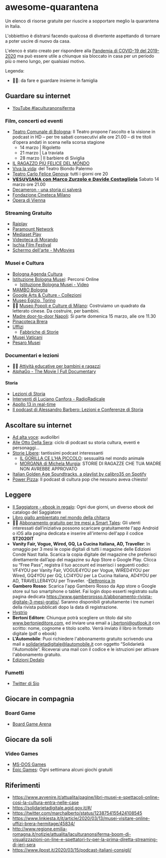 # awesome-quarantena

Un elenco di risorse gratuite per riuscire a sopportare meglio la quarantena in Italia.

L'obbiettivo è distrarsi facendo qualcosa di divertente aspettando di tornare a poter uscire di nuovo da casa.

L'elenco è stato creato per rispondere alla [Pandemia di COVID-19 del 2019-2020](https://it.wikipedia.org/wiki/Pandemia_di_COVID-19_del_2019-2020) ma può essere utile a chiunque sia bloccato in casa per un periodo più o meno lungo, per qualsiasi motivo.

Legenda:
- 👩‍👧: da fare e guardare insieme in famiglia

## Guardare su internet

- [YouTube #laculturanonsiferma](https://www.youtube.com/results?search_query=%23laculturanonsiferma)

### Film, concerti ed eventi

- [Teatro Comunale di Bologna](http://www.tcbo.it/): Il Teatro propone l'ascolto e la visione in podcast in HD – per tre sabati consecutivi alle ore 21.00 – di tre titoli d’opera andati in scena nella scorsa stagione
  - 14 marzo | Rigoletto
  - 21 marzo | La traviata
  - 28 marzo | Il barbiere di Siviglia
- [IL RAGAZZO PIÙ FELICE DEL MONDO](https://www.youtube.com/watch?v=Oq-7ejJ0X4s)
- [Viva la vida](https://www.youtube.com/watch?v=vPmrHrM4qbw): del Teatro Biondo Palermo
- [Teatro Carlo Felice Genova](http://www.streamingcarlofelice.com/): tutti i giorni ore 20
- [𝗩𝗘𝗦𝗨𝗩𝗜𝗔𝗡𝗔 𝗰𝗼𝗻 𝗠𝗮𝗿𝗰𝗼 𝗭𝘂𝗿𝘇𝗼𝗹𝗼 𝗲 𝗗𝗮𝘃𝗶𝗱𝗲 𝗖𝗼𝘀𝘁𝗮𝗴𝗹𝗶𝗼𝗹𝗮](https://www.facebook.com/watch/?v=2759127240880636) Sabato 14 marzo ore 21.00
- [Decameron - una storia ci salverà](https://www.facebook.com/videodecameron/)
- [Fondazione Cineteca Milano](https://www.cinetecamilano.it/news/le-novita-in-streaming-)
- [Opera di Vienna](https://www.staatsoperlive.com/)

### Streaming Gratuito

- [Raiplay](https://www.raiplay.it/)
- [Paramount Network](https://www.paramountnetwork.it/film)
- [Mediaset Play](https://www.mediasetplay.mediaset.it/)
- [Videoteca di Morando](https://www.longtake.it/news/videoteca-di-morando-offre-laccesso-gratuito-ai-grandi-capolavori-del-cinema)
- [Ischia Film Festival](http://www.ischiafilmfestival.it/index.php/it/iscrivere-un-film)
- [Schermo dell'arte - MyMovies](https://www.mymovies.it/iorestoacasa/schermodellarte/)

### Musei e Cultura

- [Bologna Agenda Cultura](http://agenda.comune.bologna.it/cultura/)
- [Istituzione Bologna Musei](http://www.museibologna.it/documenti/101822): Percorsi Online
  - [Istituzione Bologna Musei - Video](http://www.museibologna.it/collezioni_digitali/101827)
- [MAMBO Bologna](https://www.youtube.com/watch?v=qZ8qe6sojLI&list=PLKEGGAZVAqrz5vE79RgmUvpxrKyZvwkn-)
- [Google Arts & Culture - Collezioni](https://artsandculture.google.com/partner?hl=it)
- [Museo Egizio, Torino](https://www.facebook.com/museoegizio/)
- 👩‍👧 [Museo Popoli e Culture di Milano](https://www.pimemilano.com/News-Museo/videolab-costruiamo-un-quadrato-da-letterato.html): Costruiamo un quadrato da letterato cinese. Da costruire, per bambini.
- [Madre door-to-door Napoli](http://www.madrenapoli.it/calendario/madre-door-to-door/): Si parte domenica 15 marzo, alle ore 11.30
 - [Pinacoteca Brera](https://pinacotecabrera.org/)
 - [Uffizi](https://www.uffizi.it/mostre-virtuali)
   - [Fabbriche di Storie](https://www.uffizi.it/mostre-virtuali/fabbrichedistorie#)
 - [Musei Vaticani](http://www.museivaticani.va/content/museivaticani/it/collezioni/catalogo-online.html)
 - [Pesaro Musei](https://www.pesaromusei.it/news/laculturanonsiferma-con-le-video-conferenze-di-pesaro-musei/)


### Documentari e lezioni

- 👩‍👧 [Attività educative per bambini e ragazzi](https://scienzaexpress.it/2020/03/solidarieta-digitale/)
- [AlphaGo - The Movie | Full Documentary](https://www.youtube.com/watch?v=WXuK6gekU1Y)

#### Storia

- [Lezioni di Storia](https://www.youtube.com/channel/UCNd9ycN9KUm4efGdbosmLxw)
- [Interventi di Luciano Canfora - RadioRadicale](https://www.radioradicale.it/soggetti/17714/luciano-canfora)
- [Apollo 13 in real-time](https://apolloinrealtime.org/)
- [Il podcast di Alessandro Barbero: Lezioni e Conferenze di Storia](https://www.spreaker.com/show/il-podcast-di-alessandro-barbero)

## Ascoltare su internet

- [Ad alta voce](https://www.raiplayradio.it/programmi/adaltavoce/): audiolibri
- [Alle Otto Della Sera](https://www.raiplayradio.it/programmi/alleottodellasera/archivio/puntate/): ciclo di podcast su storia cultura, eventi e personaggi...
- [Storie Libere](https://storielibere.fm/): tantissimi podcast interessanti
  - [IL GORILLA CE L’HA PICCOLO](https://storielibere.fm/il-gorilla/): sessualità nel mondo animale
  - [MORGANA di Michela Murgia](https://storielibere.fm/morgana/): STORIE DI RAGAZZE CHE TUA MADRE NON AVREBBE APPROVATO
- [Italian Golden Age Soundtracks, a playlist by calibro35 on Spotify](https://open.spotify.com/playlist/617dp6jlDVcJ2jsmncc6ui?si=Nf_te0cPTiuVyHMELWqEFQ)
- [Power Pizza](https://www.spreaker.com/show/power-pizza): Il podcast di cultura pop che nessuno aveva chiesto!

## Leggere

- [Il Saggiatore - ebook in regalo](https://www.ilsaggiatore.com/solidarieta/): Ogni due giorni, un diverso ebook del catalogo del Saggiatore
- [Libro giallo ambientato nel mondo della chitarra](https://gruppoaccordo.it/giallo-01-testo.epub)
- 👩‍👧 [Abbonamento gratuito per tre mesi a Smart Tales](http://smarttales.marshmallow-games.com/): Gli utenti interessati dall’iniziativa possono scaricare gratuitamente l'app Android o iOS alla pagina dedicata e inserire all'interno dell'app il codice **ST2020IT**
- **Vanity Fair, Vogue, Wired, GQ, La Cucina Italiana, AD, Traveller**: In omaggio per 3 mesi le copie digitali di tutti i magazine delle Edizioni Condé Nast Italia. Scarica la copia digitale del magazine che preferisci direttamente dall’app del magazine su App Store o Google Play. Clicca su “Free Pass”, registra il tuo account ed inserisci i seguenti codici: VF4YOU per Vanity Fair, VOGUE4YOU per Vogue, WIRED4YOU per Wired, GQ4YOU per GQ, LCI4YOU per La Cucina Italiana, AD4YOU per AD, TRAVELLER4YOU per Traveller. 
-[Elettronica In](https://www.elettronicain.it/blog/2020/03/10/ioleggoacasa-il-numero-di-marzo-e-gratis/)
- **Gambero Rosso**: Scarica l'app Gambero Rosso da App store o Google store sul tuo smartphone o tablet. Fai login dopo esserti registrato sulla pagina dedicata https://www.gamberorosso.it/abbonamento-rivista-digitale-3-mesi-gratis/. Saranno disponibili gratuitamente i tre numeri della rivista pubblicati dopo la data di registrazione.
- [Hystrio](https://www.hystrio.it/covid19-hystrio-aderisce-alliniziativa-di-solidarieta-digitale/)
- **Bertoni Editore**: Chiunque potrà scegliere un titolo dal sito www.bertonieditore.com, ed inviare una email a j.bertoni@outlook.it con scritto: nome, cognome e titolo scelto. Verrà inviato il libro in formato digitale (pdf o ebook)
- **L'Automobile**: Puoi richiedere l'abbonamento gratuito scrivendo una mail a solidarietadigitale@lautomobile.it con oggetto “Solidarietà l'Automobile”. Riceverai una mail con il codice e le istruzioni per attivare l'abbonamento gratuito.
- [Edizioni Dedalo](https://www.edizionidedalo.it/content/solidarieta-digitale)

### Fumetti

- [Twitter di Sio](https://twitter.com/scottecs)

## Giocare in compagnia

### Board Game
- [Board Game Arena](https://boardgamearena.com/lobby)

## Giocare da soli

### Video Games
- [MS-DOS Games](https://archive.org/details/softwarelibrary_msdos_games)
- [Epic Games](https://www.epicgames.com/): Ogni settimana alcuni giochi gratuiti

## Riferimenti
- https://www.avvenire.it/attualita/pagine/libri-musei-e-spettacoli-online-cosi-la-cultura-entra-nelle-case
- https://solidarietadigitale.agid.gov.it/#/
- https://twitter.com/marchalberto/status/1238754155424108545
- https://www.linkiesta.it/it/article/2020/03/13/musei-visitare-online-uffizi-brera-hermitage/45834/
- http://www.regione.emilia-romagna.it/notizie/attualita/laculturanonsiferma-boom-di-visualizzazioni-on-line-e-spettatori-tv-per-la-prima-diretta-streaming-di-ieri-sera
- https://www.ilpost.it/2020/03/15/podcast-italiani-consigli/
